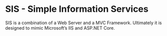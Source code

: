 # SIS - Simple Information Services

SIS is a combination of a Web Server and a MVC Framework. Ultimately it is designed to mimic Microsoft’s IIS and ASP.NET Core.